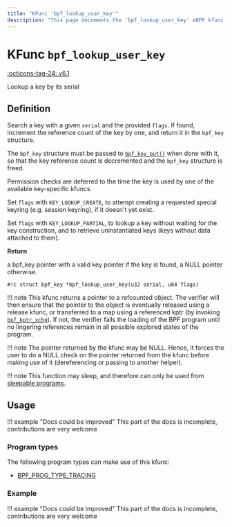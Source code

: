 ```yaml
---
title: "KFunc 'bpf_lookup_user_key'"
description: "This page documents the 'bpf_lookup_user_key' eBPF kfunc, including its definition, usage, program types that can use it, and examples."
---
```

# KFunc `bpf_lookup_user_key`

<!-- [FEATURE_TAG](bpf_lookup_user_key) -->
[:octicons-tag-24: v6.1](https://github.com/torvalds/linux/commit/f3cf4134c5c6c47b9b5c7aa3cb2d67e107887a7b)
<!-- [/FEATURE_TAG] -->

Lookup a key by its serial

## Definition

Search a key with a given `serial` and the provided `flags`. If found, increment the reference count of the key by one, and return it in the `bpf_key` structure.

The `bpf_key` structure must be passed to [`bpf_key_put()`](bpf_key_put.md) when done with it, so that the key reference count is decremented and the `bpf_key` structure is freed.

Permission checks are deferred to the time the key is used by one of the available key-specific kfuncs.

Set `flags` with `KEY_LOOKUP_CREATE`, to attempt creating a requested special keyring (e.g. session keyring), if it doesn't yet exist.

Set `flags` with `KEY_LOOKUP_PARTIAL`, to lookup a key without waiting for the key construction, and to retrieve uninstantiated keys (keys without data attached to them).

**Return**

a bpf_key pointer with a valid key pointer if the key is found, a NULL pointer otherwise.

<!-- [KFUNC_DEF] -->
`#!c struct bpf_key *bpf_lookup_user_key(u32 serial, u64 flags)`

!!! note
	This kfunc returns a pointer to a refcounted object. The verifier will then ensure that the pointer to the object 
	is eventually released using a release kfunc, or transferred to a map using a referenced kptr 
	(by invoking [`bpf_kptr_xchg`](../helper-function/bpf_kptr_xchg.md)). If not, the verifier fails the 
	loading of the BPF program until no lingering references remain in all possible explored states of the program.

!!! note
	The pointer returned by the kfunc may be NULL. Hence, it forces the user to do a NULL check on the pointer returned 
	from the kfunc before making use of it (dereferencing or passing to another helper).

!!! note
    This function may sleep, and therefore can only be used from [sleepable programs](../syscall/BPF_PROG_LOAD.md/#bpf_f_sleepable).
<!-- [/KFUNC_DEF] -->

## Usage

!!! example "Docs could be improved"
    This part of the docs is incomplete, contributions are very welcome

### Program types

The following program types can make use of this kfunc:

<!-- [KFUNC_PROG_REF] -->
- [BPF_PROG_TYPE_TRACING](../program-type/BPF_PROG_TYPE_TRACING.md)
<!-- [/KFUNC_PROG_REF] -->

### Example

!!! example "Docs could be improved"
    This part of the docs is incomplete, contributions are very welcome

